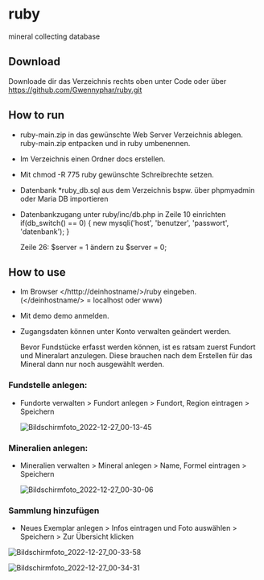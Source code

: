 # ruby
mineral collecting database


## Download

Downloade dir das Verzeichnis rechts oben unter Code oder über https://github.com/Gwennyphar/ruby.git

## How to run
* ruby-main.zip in das gewünschte Web Server Verzeichnis ablegen. ruby-main.zip entpacken und in ruby umbenennen.
* Im Verzeichnis einen Ordner docs erstellen.
* Mit chmod -R 775 ruby gewünschte Schreibrechte setzen.
* Datenbank *ruby_db.sql aus dem Verzeichnis bspw. über phpmyadmin oder Maria DB importieren
* Datenbankzugang unter ruby/inc/db.php in Zeile 10 einrichten
  if(db_switch() == 0) {
    new mysqli('host', 'benutzer', 'passwort', 'datenbank'); 
  }

  Zeile 26: $server = 1 ändern zu $server = 0;
  
## How to use
* Im Browser </htttp://deinhostname/>/ruby eingeben. (</deinhostname/> = localhost oder www)
* Mit demo demo anmelden.
* Zugangsdaten können unter Konto verwalten geändert werden.
 
  Bevor Fundstücke erfasst werden können, ist es ratsam zuerst Fundort und Mineralart anzulegen.
  Diese brauchen nach dem Erstellen für das Mineral dann nur noch ausgewählt werden.

### Fundstelle anlegen:
* Fundorte verwalten > Fundort anlegen > Fundort, Region eintragen > Speichern
  
  ![Bildschirmfoto_2022-12-27_00-13-45](https://user-images.githubusercontent.com/34284968/209588866-41b70349-9810-446e-981a-623a86552651.png)

### Mineralien anlegen:
* Mineralien verwalten > Mineral anlegen > Name, Formel eintragen > Speichern
  
  ![Bildschirmfoto_2022-12-27_00-30-06](https://user-images.githubusercontent.com/34284968/209588880-649f4239-2b93-42cd-9ef4-d345bce8d76f.png)

### Sammlung hinzufügen
* Neues Exemplar anlegen > Infos eintragen und Foto auswählen > Speichern > Zur Übersicht klicken
  
![Bildschirmfoto_2022-12-27_00-33-58](https://user-images.githubusercontent.com/34284968/209588893-a35ef877-9c15-4e47-be21-e96ff76a3d71.png)

![Bildschirmfoto_2022-12-27_00-34-31](https://user-images.githubusercontent.com/34284968/209588896-a310794d-be30-4b0a-a653-b673168c883d.png)



